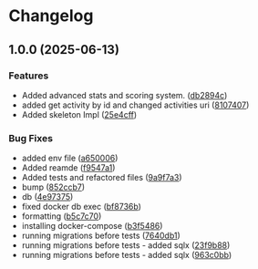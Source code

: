 # Changelog

## 1.0.0 (2025-06-13)


### Features

* Added advanced stats and scoring system. ([db2894c](https://github.com/Zlashmine/run-performance/commit/db2894cd2cf6e7f0574be91f6c7bbe34e8ea18a2))
* added get activity by id and changed activities uri ([8107407](https://github.com/Zlashmine/run-performance/commit/81074071e1ef97fa284c6a6ad103753db15fee19))
* Added skeleton Impl ([25e4cff](https://github.com/Zlashmine/run-performance/commit/25e4cff9685f9bec97e9b413f7c08f898eff79b5))


### Bug Fixes

* added env file ([a650006](https://github.com/Zlashmine/run-performance/commit/a650006421bb3d08dfe97f6511ca4f056e8994a7))
* Added reamde ([f9547a1](https://github.com/Zlashmine/run-performance/commit/f9547a130d1a847d1e20cf74c453425d42bde932))
* Added tests and refactored files ([9a9f7a3](https://github.com/Zlashmine/run-performance/commit/9a9f7a33a8d906cc97bed10d664eb1053b07e6b9))
* bump ([852ccb7](https://github.com/Zlashmine/run-performance/commit/852ccb7a0e001ea18a589da74f5b8fec0d8fc129))
* db ([4e97375](https://github.com/Zlashmine/run-performance/commit/4e973750d961835875986dc3b3cad7d7253b3b06))
* fixed docker db exec ([bf8736b](https://github.com/Zlashmine/run-performance/commit/bf8736bad3b41d137de0f920c4895a67023586e6))
* formatting ([b5c7c70](https://github.com/Zlashmine/run-performance/commit/b5c7c70a7a3767762f6a7aaff2dc31a1223124bf))
* installing docker-compose ([b3f5486](https://github.com/Zlashmine/run-performance/commit/b3f5486bd70974cdac577d957a9191bd51eb5a53))
* running migrations before tests ([7640db1](https://github.com/Zlashmine/run-performance/commit/7640db1d4e3c6a9ca4b5642cb46a600eb0156f41))
* running migrations before tests - added sqlx ([23f9b88](https://github.com/Zlashmine/run-performance/commit/23f9b889fa38ffa640b8d570dae950751a192559))
* running migrations before tests - added sqlx ([963c0bb](https://github.com/Zlashmine/run-performance/commit/963c0bb4df256226c4506b67ebe3c281cef4f4d6))
